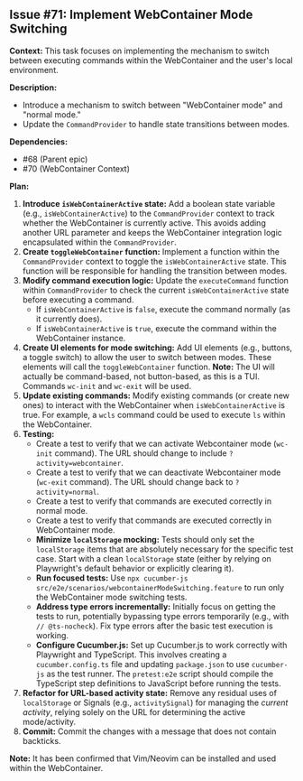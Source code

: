 ## Issue #71: Implement WebContainer Mode Switching

**Context:** This task focuses on implementing the mechanism to switch between executing commands within the WebContainer and the user's local environment.

**Description:**

*   Introduce a mechanism to switch between "WebContainer mode" and "normal mode."
*   Update the `CommandProvider` to handle state transitions between modes.

**Dependencies:**

- #68 (Parent epic)
- #70 (WebContainer Context)

**Plan:**

1.  **Introduce `isWebContainerActive` state:** Add a boolean state variable (e.g., `isWebContainerActive`) to the `CommandProvider` context to track whether the WebContainer is currently active. This avoids adding another URL parameter and keeps the WebContainer integration logic encapsulated within the `CommandProvider`.
2.  **Create `toggleWebContainer` function:** Implement a function within the `CommandProvider` context to toggle the `isWebContainerActive` state. This function will be responsible for handling the transition between modes.
3.  **Modify command execution logic:** Update the `executeCommand` function within `CommandProvider` to check the current `isWebContainerActive` state before executing a command.
    *   If `isWebContainerActive` is `false`, execute the command normally (as it currently does).
    *   If `isWebContainerActive` is `true`, execute the command within the WebContainer instance.
4.  **Create UI elements for mode switching:** Add UI elements (e.g., buttons, a toggle switch) to allow the user to switch between modes. These elements will call the `toggleWebContainer` function.  **Note:** The UI will actually be command-based, not button-based, as this is a TUI. Commands `wc-init` and `wc-exit` will be used.
5.  **Update existing commands:** Modify existing commands (or create new ones) to interact with the WebContainer when `isWebContainerActive` is true. For example, a `wcls` command could be used to execute `ls` within the WebContainer.
6. **Testing:**
    *   Create a test to verify that we can activate Webcontainer mode (`wc-init` command). The URL should change to include `?activity=webcontainer`.
    *   Create a test to verify that we can deactivate Webcontainer mode (`wc-exit` command). The URL should change back to `?activity=normal`.
    *   Create a test to verify that commands are executed correctly in normal mode.
    *   Create a test to verify that commands are executed correctly in WebContainer mode.
    *   **Minimize `localStorage` mocking:** Tests should only set the `localStorage` items that are absolutely necessary for the specific test case.  Start with a clean `localStorage` state (either by relying on Playwright's default behavior or explicitly clearing it).
    *   **Run focused tests:** Use `npx cucumber-js src/e2e/scenarios/webcontainerModeSwitching.feature` to run only the WebContainer mode switching tests.
    *   **Address type errors incrementally:** Initially focus on getting the tests to run, potentially bypassing type errors temporarily (e.g., with `// @ts-nocheck`). Fix type errors after the basic test execution is working.
    *   **Configure Cucumber.js:** Set up Cucumber.js to work correctly with Playwright and TypeScript. This involves creating a `cucumber.config.ts` file and updating `package.json` to use `cucumber-js` as the test runner. The `pretest:e2e` script should compile the TypeScript step definitions to JavaScript before running the tests.
7. **Refactor for URL-based activity state:** Remove any residual uses of `localStorage` or Signals (e.g., `activitySignal`) for managing the *current activity*, relying solely on the URL for determining the active mode/activity.
8. **Commit:** Commit the changes with a message that does not contain backticks.

**Note:** It has been confirmed that Vim/Neovim can be installed and used within the WebContainer.
